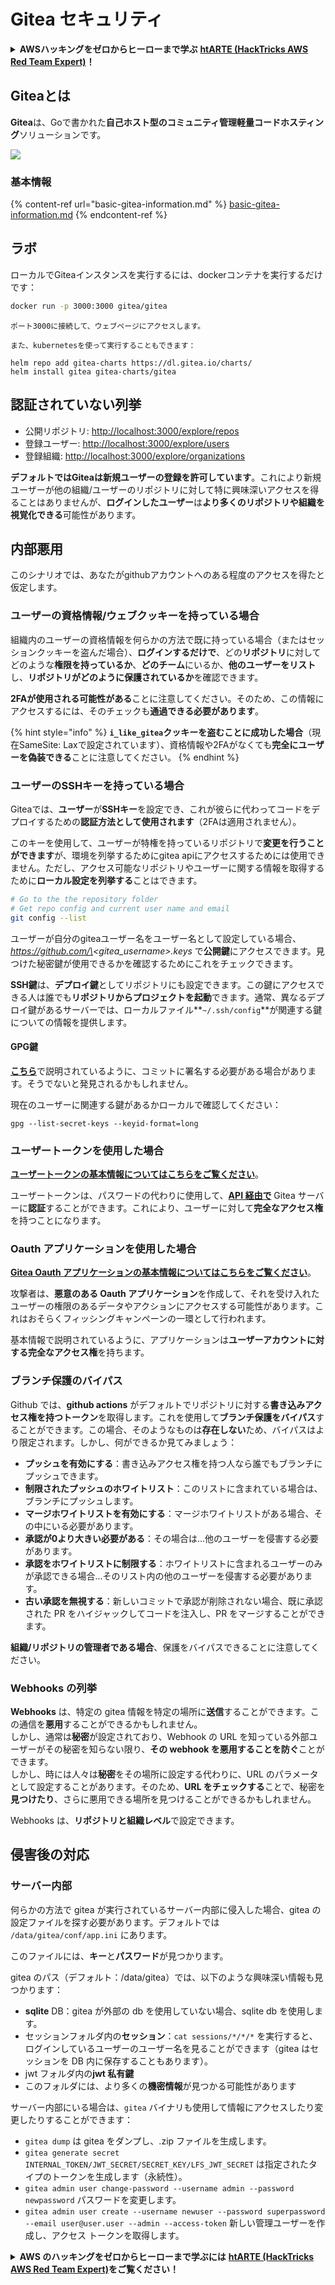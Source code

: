 # Gitea セキュリティ

<details>

<summary><strong>AWSハッキングをゼロからヒーローまで学ぶ</strong> <a href="https://training.hacktricks.xyz/courses/arte"><strong>htARTE (HackTricks AWS Red Team Expert)</strong></a><strong>！</strong></summary>

HackTricksをサポートする他の方法:

* **HackTricksにあなたの会社を広告したい**、または**HackTricksをPDFでダウンロードしたい**場合は、[**サブスクリプションプラン**](https://github.com/sponsors/carlospolop)をチェックしてください！
* [**公式PEASS & HackTricksグッズ**](https://peass.creator-spring.com)を入手する
* [**PEASSファミリー**](https://opensea.io/collection/the-peass-family)を発見する、私たちの独占的な[**NFTs**](https://opensea.io/collection/the-peass-family)のコレクション
* 💬 [**Discordグループ**](https://discord.gg/hRep4RUj7f)や[**テレグラムグループ**](https://t.me/peass)に**参加する**、または**Twitter** 🐦 [**@carlospolopm**](https://twitter.com/carlospolopm)を**フォローする**。
* [**HackTricks**](https://github.com/carlospolop/hacktricks)と[**HackTricks Cloud**](https://github.com/carlospolop/hacktricks-cloud)のgithubリポジトリにPRを提出して、あなたのハッキングのコツを**共有する**。

</details>

## Giteaとは

**Gitea**は、Goで書かれた**自己ホスト型のコミュニティ管理軽量コードホスティング**ソリューションです。

![](<../../.gitbook/assets/image (5) (1) (1) (1) (1) (1).png>)

### 基本情報

{% content-ref url="basic-gitea-information.md" %}
[basic-gitea-information.md](basic-gitea-information.md)
{% endcontent-ref %}

## ラボ

ローカルでGiteaインスタンスを実行するには、dockerコンテナを実行するだけです：
```bash
docker run -p 3000:3000 gitea/gitea
```
```
ポート3000に接続して、ウェブページにアクセスします。

また、kubernetesを使って実行することもできます：
```
```
helm repo add gitea-charts https://dl.gitea.io/charts/
helm install gitea gitea-charts/gitea
```
## 認証されていない列挙

* 公開リポジトリ: [http://localhost:3000/explore/repos](http://localhost:3000/explore/repos)
* 登録ユーザー: [http://localhost:3000/explore/users](http://localhost:3000/explore/users)
* 登録組織: [http://localhost:3000/explore/organizations](http://localhost:3000/explore/organizations)

**デフォルトではGiteaは新規ユーザーの登録を許可しています**。これにより新規ユーザーが他の組織/ユーザーのリポジトリに対して特に興味深いアクセスを得ることはありませんが、**ログインしたユーザー**は**より多くのリポジトリや組織を視覚化できる**可能性があります。

## 内部悪用

このシナリオでは、あなたがgithubアカウントへのある程度のアクセスを得たと仮定します。

### ユーザーの資格情報/ウェブクッキーを持っている場合

組織内のユーザーの資格情報を何らかの方法で既に持っている場合（またはセッションクッキーを盗んだ場合）、**ログインするだけで**、どの**リポジトリ**に対してどのような**権限を持っているか**、**どのチーム**にいるか、**他のユーザーをリスト**し、**リポジトリがどのように保護されているか**を確認できます。

**2FAが使用される可能性がある**ことに注意してください。そのため、この情報にアクセスするには、そのチェックも**通過できる必要があります**。

{% hint style="info" %}
**`i_like_gitea`クッキーを盗むことに成功した場合**（現在SameSite: Laxで設定されています）、資格情報や2FAがなくても**完全にユーザーを偽装できる**ことに注意してください。
{% endhint %}

### ユーザーのSSHキーを持っている場合

Giteaでは、**ユーザー**が**SSHキー**を設定でき、これが彼らに代わってコードをデプロイするための**認証方法として使用されます**（2FAは適用されません）。

このキーを使用して、ユーザーが特権を持っているリポジトリで**変更を行うことができます**が、環境を列挙するためにgitea apiにアクセスするためには使用できません。ただし、アクセス可能なリポジトリやユーザーに関する情報を取得するために**ローカル設定を列挙する**ことはできます。
```bash
# Go to the the repository folder
# Get repo config and current user name and email
git config --list
```
ユーザーが自分のgiteaユーザー名をユーザー名として設定している場合、_https://github.com/\<gitea\_username>.keys_ で**公開鍵**にアクセスできます。見つけた秘密鍵が使用できるかを確認するためにこれをチェックできます。

**SSH鍵**は、**デプロイ鍵**としてリポジトリにも設定できます。この鍵にアクセスできる人は誰でも**リポジトリからプロジェクトを起動**できます。通常、異なるデプロイ鍵があるサーバーでは、ローカルファイル**`~/.ssh/config`**が関連する鍵についての情報を提供します。

#### GPG鍵

[**こちら**](broken-reference/)で説明されているように、コミットに署名する必要がある場合があります。そうでないと発見されるかもしれません。

現在のユーザーに関連する鍵があるかローカルで確認してください：
```shell
gpg --list-secret-keys --keyid-format=long
```
### ユーザートークンを使用した場合

[**ユーザートークンの基本情報についてはこちらをご覧ください**](basic-gitea-information.md#personal-access-tokens)。

ユーザートークンは、パスワードの代わりに使用して、[**API 経由で**](https://try.gitea.io/api/swagger#/) Gitea サーバーに**認証**することができます。これにより、ユーザーに対して**完全なアクセス権**を持つことになります。

### Oauth アプリケーションを使用した場合

[**Gitea Oauth アプリケーションの基本情報についてはこちらをご覧ください**](./#with-oauth-application)。

攻撃者は、**悪意のある Oauth アプリケーション**を作成して、それを受け入れたユーザーの権限のあるデータやアクションにアクセスする可能性があります。これはおそらくフィッシングキャンペーンの一環として行われます。

基本情報で説明されているように、アプリケーションは**ユーザーアカウントに対する完全なアクセス権**を持ちます。

### ブランチ保護のバイパス

Github では、**github actions** がデフォルトでリポジトリに対する**書き込みアクセス権を持つトークン**を取得します。これを使用して**ブランチ保護をバイパス**することができます。この場合、そのようなものは**存在しない**ため、バイパスはより限定されます。しかし、何ができるか見てみましょう：

* **プッシュを有効にする**：書き込みアクセス権を持つ人なら誰でもブランチにプッシュできます。
* **制限されたプッシュのホワイトリスト**：このリストに含まれている場合は、ブランチにプッシュします。
* **マージホワイトリストを有効にする**：マージホワイトリストがある場合、その中にいる必要があります。
* **承認が0より大きい必要がある**：その場合は...他のユーザーを侵害する必要があります。
* **承認をホワイトリストに制限する**：ホワイトリストに含まれるユーザーのみが承認できる場合...そのリスト内の他のユーザーを侵害する必要があります。
* **古い承認を無視する**：新しいコミットで承認が削除されない場合、既に承認された PR をハイジャックしてコードを注入し、PR をマージすることができます。

**組織/リポジトリの管理者である場合**、保護をバイパスできることに注意してください。

### Webhooks の列挙

**Webhooks** は、特定の gitea 情報を特定の場所に**送信**することができます。この通信を**悪用**することができるかもしれません。\
しかし、通常は**秘密**が設定されており、Webhook の URL を知っている外部ユーザーがその秘密を知らない限り、**その webhook を悪用することを防ぐ**ことができます。\
しかし、時には人々は**秘密**をその場所に設定する代わりに、URL のパラメータとして設定することがあります。そのため、**URL をチェックする**ことで、秘密を**見つけたり**、さらに悪用できる場所を見つけることができるかもしれません。

Webhooks は、**リポジトリと組織レベル**で設定できます。

## 侵害後の対応

### サーバー内部

何らかの方法で gitea が実行されているサーバー内部に侵入した場合、gitea の設定ファイルを探す必要があります。デフォルトでは `/data/gitea/conf/app.ini` にあります。

このファイルには、**キー**と**パスワード**が見つかります。

gitea のパス（デフォルト：/data/gitea）では、以下のような興味深い情報も見つかります：

* **sqlite** DB：gitea が外部の db を使用していない場合、sqlite db を使用します。
* セッションフォルダ内の**セッション**：`cat sessions/*/*/*` を実行すると、ログインしているユーザーのユーザー名を見ることができます（gitea はセッションを DB 内に保存することもあります）。
* jwt フォルダ内の**jwt 私有鍵**
* このフォルダには、より多くの**機密情報**が見つかる可能性があります

サーバー内部にいる場合は、`gitea` バイナリも使用して情報にアクセスしたり変更したりすることができます：

* `gitea dump` は gitea をダンプし、.zip ファイルを生成します。
* `gitea generate secret INTERNAL_TOKEN/JWT_SECRET/SECRET_KEY/LFS_JWT_SECRET` は指定されたタイプのトークンを生成します（永続性）。
* `gitea admin user change-password --username admin --password newpassword` パスワードを変更します。
* `gitea admin user create --username newuser --password superpassword --email user@user.user --admin --access-token` 新しい管理ユーザーを作成し、アクセス トークンを取得します。

<details>

<summary><strong>AWS のハッキングをゼロからヒーローまで学ぶには</strong> <a href="https://training.hacktricks.xyz/courses/arte"><strong>htARTE (HackTricks AWS Red Team Expert)</strong></a><strong>をご覧ください！</strong></summary>

HackTricks をサポートする他の方法：

* **HackTricks に広告を掲載したい**、または**HackTricks を PDF でダウンロードしたい**場合は、[**サブスクリプションプラン**](https://github.com/sponsors/carlospolop)をチェックしてください！
* [**公式 PEASS & HackTricks グッズ**](https://peass.creator-spring.com)を入手してください。
* [**The PEASS Family**](https://opensea.io/collection/the-peass-family)を発見してください。これは独占的な[**NFT**](https://opensea.io/collection/the-peass-family)のコレクションです。
* 💬 [**Discord グループ**](https://discord.gg/hRep4RUj7f)に**参加する**か、[**telegram グループ**](https://t.me/peass)に参加するか、**Twitter** 🐦 [**@carlospolopm**](https://twitter.com/carlospolopm)で**フォロー**してください。
* [**HackTricks**](https://github.com/carlospolop/hacktricks) と [**HackTricks Cloud**](https://github.com/carlospolop/hacktricks-cloud) の github リポジトリに PR を提出して、あなたのハッキングのコツを共有してください。

</details>
